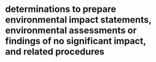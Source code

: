 # determinations to prepare environmental impact statements, environmental assessments or findings of no significant impact, and related procedures

